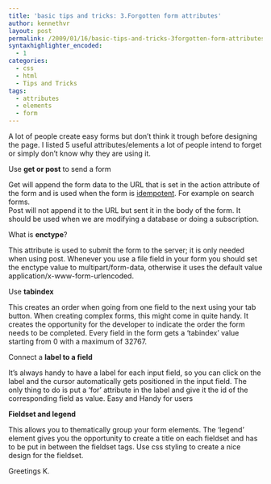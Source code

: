 ```yaml
---
title: 'basic tips and tricks: 3.Forgotten form attributes'
author: kennethvr
layout: post
permalink: /2009/01/16/basic-tips-and-tricks-3forgotten-form-attributes/
syntaxhighlighter_encoded:
  - 1
categories:
  - css
  - html
  - Tips and Tricks
tags:
  - attributes
  - elements
  - form
---
```

A lot of people create easy forms but don’t think it trough before designing the page. I listed 5 useful attributes/elements a lot of people intend to forget or simply don’t know why they are using it.

Use **get or post** to send a form

Get will append the form data to the URL that is set in the action attribute of the form and is used when the form is <a title="idempotent" href="http://en.wikipedia.org/wiki/Idempotent" target="_blank">idempotent</a>. For example on search forms.  
Post will not append it to the URL but sent it in the body of the form. It should be used when we are modifying a database or doing a subscription.

What is **enctype**?

This attribute is used to submit the form to the server; it is only needed when using post. Whenever you use a file field in your form you should set the enctype value to multipart/form-data, otherwise it uses the default value application/x-www-form-urlencoded.

Use **tabindex**

This creates an order when going from one field to the next using your tab button. When creating complex forms, this might come in quite handy. It creates the opportunity for the developer to indicate the order the form needs to be completed. Every field in the form gets a ‘tabindex’ value starting from 0 with a maximum of 32767.

Connect a **label to a field**

It’s always handy to have a label for each input field, so you can click on the label and the cursor automatically gets positioned in the input field. The only thing to do is put a ‘for’ attribute in the label and give it the id of the corresponding field as value. Easy and Handy for users

**Fieldset and legend**

This allows you to thematically group your form elements. The ‘legend’ element gives you the opportunity to create a title on each fieldset and has to be put in between the fieldset tags. Use css styling to create a nice design for the fieldset.

Greetings K.